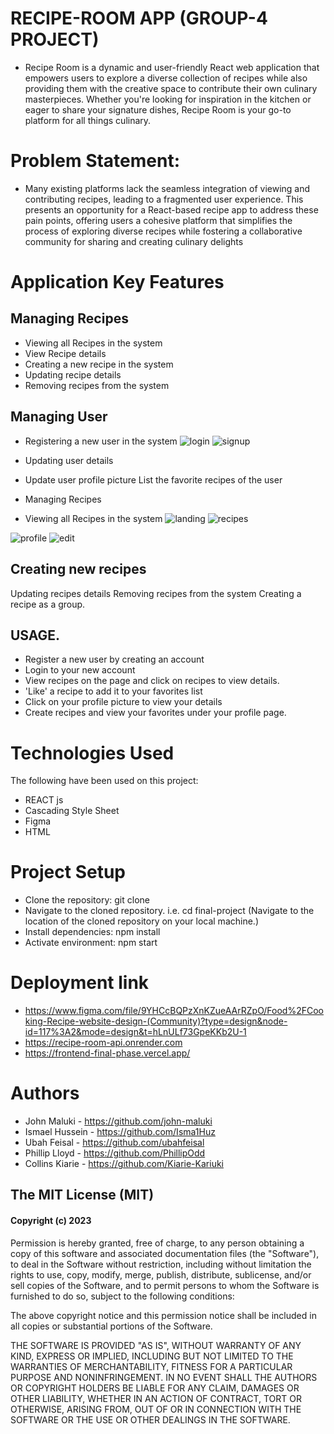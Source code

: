 # RECIPE-ROOM APP (GROUP-4 PROJECT)
-  Recipe Room is a dynamic and user-friendly React web application that empowers users to explore a diverse collection of recipes while also providing them with the creative space to contribute their own culinary masterpieces. Whether you're looking for inspiration in the kitchen or eager to share your signature dishes, Recipe Room is your go-to platform for all things culinary.

# Problem Statement:
- Many existing platforms lack the seamless integration of viewing and contributing recipes, leading to a fragmented user experience. This presents an opportunity for a React-based recipe app to address these pain points, offering users a cohesive platform that simplifies the process of exploring diverse recipes while fostering a collaborative community for sharing and creating culinary delights


# Application Key Features
## Managing Recipes

- Viewing all Recipes in the system
- View Recipe details
- Creating a new recipe in the system
- Updating recipe details
- Removing recipes from the system

## Managing User

- Registering a new user in the system
![login](https://github.com/Isma1Huz/frontend-final-phase/assets/132744360/f43adde2-54ae-484e-a5c9-8e0046f7d8ad)
![signup](https://github.com/Isma1Huz/frontend-final-phase/assets/132744360/dddd716a-da31-4b73-b0c8-c126a5323983)

- Updating user details

- Update user profile picture
List the favorite recipes of the user
- Managing Recipes

- Viewing all Recipes in the system
![landing](https://github.com/Isma1Huz/frontend-final-phase/assets/132744360/299ed28d-325e-47fc-87c5-e4d0f26a1faa)
![recipes](https://github.com/Isma1Huz/frontend-final-phase/assets/132744360/6b8f0698-8c8f-43c6-ac92-5d1e1ce9856c)

![profile](https://github.com/Isma1Huz/frontend-final-phase/assets/132744360/96a16576-b364-4023-b148-4659df4ea5fb)
![edit](https://github.com/Isma1Huz/frontend-final-phase/assets/132744360/56c46eb5-ff99-45dd-84fa-f77654c095b5)


## Creating new recipes
Updating recipes details
Removing recipes from the system
Creating a recipe as a group.

## USAGE.
- Register a new user by creating an account
- Login to your new account
- View recipes on the page and click on recipes to view details.
- 'Like' a recipe to add it to your favorites list
- Click on your profile picture to view your details
- Create recipes and view your favorites under your profile page.

# Technologies Used
The following have been used on this project:
- REACT js
- Cascading Style Sheet
- Figma
- HTML

# Project Setup
- Clone the repository: git clone [<repository-url>](https://github.com/Isma1Huz/frontend-final-phase/tree/Development)
- Navigate to the cloned repository. i.e. cd final-project (Navigate to the location of the cloned repository on your local machine.)
- Install dependencies: npm install
- Activate environment:  npm start

# Deployment link 
- https://www.figma.com/file/9YHCcBQPzXnKZueAArRZpO/Food%2FCooking-Recipe-website-design-(Community)?type=design&node-id=117%3A2&mode=design&t=hLnULf73GpeKKb2U-1
- https://recipe-room-api.onrender.com
- https://frontend-final-phase.vercel.app/
  
# Authors
- John Maluki - https://github.com/john-maluki
- Ismael Hussein - https://github.com/Isma1Huz
- Ubah Feisal - https://github.com/ubahfeisal
- Phillip Lloyd - https://github.com/PhillipOdd
- Collins Kiarie - https://github.com/Kiarie-Kariuki


## The MIT License (MIT)
#### Copyright (c) 2023 
Permission is hereby granted, free of charge, to any person obtaining a copy of this software and associated documentation files (the "Software"), to deal in the Software without restriction, including without limitation the rights to use, copy, modify, merge, publish, distribute, sublicense, and/or sell copies of the Software, and to permit persons to whom the Software is furnished to do so, subject to the following conditions:

The above copyright notice and this permission notice shall be included in all copies or substantial portions of the Software.

THE SOFTWARE IS PROVIDED "AS IS", WITHOUT WARRANTY OF ANY KIND, EXPRESS OR IMPLIED, INCLUDING BUT NOT LIMITED TO THE WARRANTIES OF MERCHANTABILITY, FITNESS FOR A PARTICULAR PURPOSE AND NONINFRINGEMENT. IN NO EVENT SHALL THE AUTHORS OR COPYRIGHT HOLDERS BE LIABLE FOR ANY CLAIM, DAMAGES OR OTHER LIABILITY, WHETHER IN AN ACTION OF CONTRACT, TORT OR OTHERWISE, ARISING FROM, OUT OF OR IN CONNECTION WITH THE SOFTWARE OR THE USE OR OTHER DEALINGS IN THE SOFTWARE.
